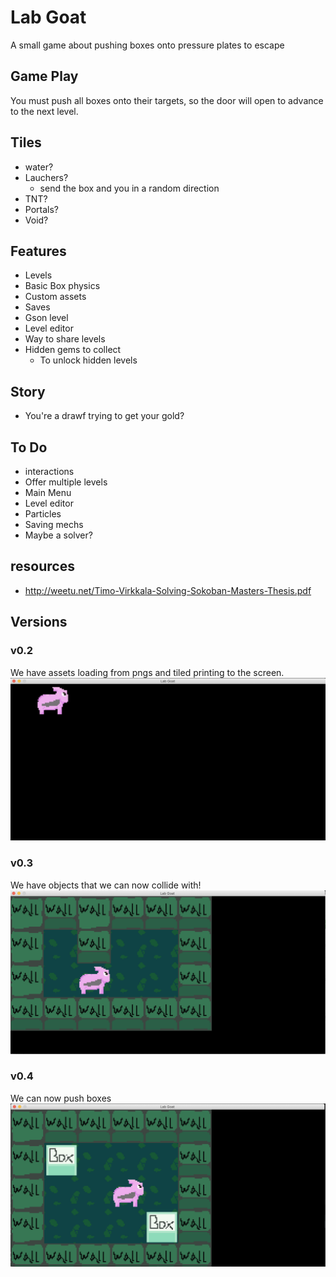 # Lab Goat
A small game about pushing boxes onto pressure plates to escape

## Game Play
You must push all boxes onto their targets,
so the door will open to advance to the next level.

## Tiles
* water?
* Lauchers?
    * send the box and you in a random direction
* TNT?
* Portals?
* Void?

## Features
* Levels
* Basic Box physics
* Custom assets
* Saves
* Gson level
* Level editor
* Way to share levels
* Hidden gems to collect
    * To unlock hidden levels
    
## Story
* You're a drawf trying to get your gold?


## To Do
* interactions
* Offer multiple levels
* Main Menu
* Level editor
* Particles
* Saving mechs
* Maybe a solver?

## resources
*  http://weetu.net/Timo-Virkkala-Solving-Sokoban-Masters-Thesis.pdf


## Versions
### v0.2
We have assets loading from pngs and tiled printing to the screen.
![Photo of the 0.2 version, just a picture moving on the screen](./readme-resources/v0.2.png)

### v0.3
We have objects that we can now collide with!
![Photo of the 0.3 version, we have objects we can now collide with](./readme-resources/v0.3.png)


### v0.4
We can now push boxes
![Photo of the 0.4 version](./readme-resources/v0.4.png)